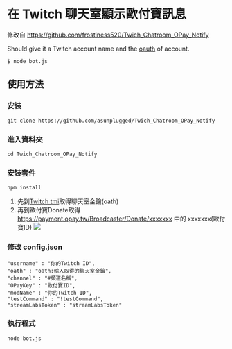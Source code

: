 # 在 Twitch 聊天室顯示歐付寶訊息

修改自 https://github.com/frostiness520/Twich_Chatroom_OPay_Notify

Should give it a Twitch account name and the [oauth](https://twitchapps.com/tmi/) of account.

```
$ node bot.js
```

## 使用方法

### 安裝

``` 
git clone https://github.com/asunplugged/Twich_Chatroom_OPay_Notify
```

### 進入資料夾
```
cd Twich_Chatroom_OPay_Notify
```

### 安裝套件
```
npm install
```

1. 先到[Twitch tmi](https://twitchapps.com/tmi/)取得聊天室金鑰(oath)
2. 再到歐付寶Donate取得 https://payment.opay.tw/Broadcaster/Donate/xxxxxxx 中的 xxxxxxx(歐付寶ID)
![](https://i.imgur.com/CiV8FNb.jpg)

### 修改 config.json

```
"username" : "你的Twitch ID",
"oath" : "oath:輸入取得的聊天室金鑰",
"channel" : "#頻道名稱",
"OPayKey" : "歐付寶ID",
"modName" : "你的Twitch ID",
"testCommand" : "!testCommand",
"streamLabsToken" : "streamLabsToken"
```

### 執行程式
```
node bot.js
```
